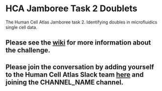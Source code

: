# HCA Jamboree Task 2 Doublets
The Human Cell Atlas Jamboree task 2. Identifying doubles in microfluidics single cell data.

## Please see the [wiki](https://github.com/TimothyTickle/hca_jamboree_doublets/wiki) for more information about the challenge.

## Please join the conversation by adding yourself to the Human Cell Atlas Slack team [here](http://join-slack.humancellatlas.org/) and joining the CHANNEL_NAME channel.
